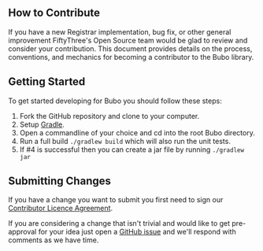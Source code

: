 ## How to Contribute

If you have a new Registrar implementation, bug fix, or other general improvement FiftyThree's Open Source team would be glad to review and consider your contribution. This document provides details on the process, conventions, and mechanics for becoming a contributor to the Bubo library.

## Getting Started

To get started developing for Bubo you should follow these steps:
 1. Fork the GitHub repository and clone to your computer.
 2. Setup [Gradle](https://docs.gradle.org/current/userguide/tutorial_java_projects.html).
 3. Open a commandline of your choice and cd into the root Bubo directory.
 4. Run a full build `./gradlew build` which will also run the unit tests.
 5. If #4 is successful then you can create a jar file by running `./gradlew jar`


 ## Submitting Changes

 If you have a change you want to submit you first need to sign our [Contributor Licence Agreement](https://docs.google.com/a/fiftythree.com/forms/d/1E3JSNh8mtjdkldqbt0uzjIW18VNVgCp9qgg8MsYwWzQ).

 If you are considering a change that isn't trivial and would like to get pre-approval for your idea just open a [GitHub issue](https://github.com/FiftyThree/Bubo/issues) and we'll respond with comments as we have time.
